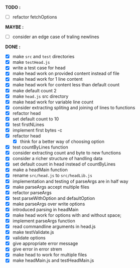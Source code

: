 **TODO :**
- [ ] refactor fetchOptions

**MAYBE :**
- [ ] consider an edge case of traling newlines

**DONE :**
- [x] make `src` and `test` directories
- [x] make `testHead.js`
- [x] write a test case for head
- [x] make head work on provided content instead of file
- [x] make head work for 1 line content
- [x] make head work for content less than default count
- [x] make default count 2 
- [x] make `head.js` src directory
- [x] make head work for variable line count
- [x] consider extracting spliting and joining of lines to functions
- [x] refactor head
- [x] set default count to 10
- [x] test firstNLines
- [x] implement first bytes -c
- [x] refactor head
  - [x] think for a better way of choosing option
- [x] test countByLines function
- [x] consider extracting count and byte to new functions
- [x] consider a richer structure of handling data
- [x] set default count in head instead of countByLines
- [x] make a headMain function
- [x] rename `src/head.js` to `src/headLib.js`
- [x] implementation and testing of parseArgs are in half way
- [x] make parseArgs accept multiple files
- [x] refactor parseArgs
- [x] test parseWithOption and defaultOption
- [x] make parseArgs over write options
- [x] introduced parsing in headMain
- [x] make head work for options with and without space;
- [x] implement parseArgs function
- [x] read commandline arguments in head.js
- [x] make testValidate.js
- [x] validate options
- [x] give appropriate error message
- [x] give error in error strem
- [x] make head to work for multiple files
- [x] make headMain.js and testHeadMain.js
